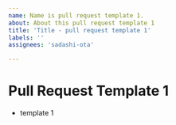 ```yaml
---
name: Name is pull request template 1.
about: About this pull request template 1
title: 'Title - pull request template 1'
labels: ''
assignees: 'sadashi-ota'

---
```


# Pull Request Template 1

- template 1
